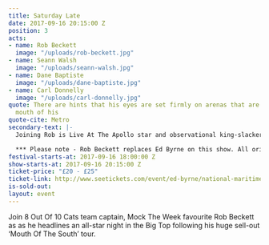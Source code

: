 ```yaml
---
title: Saturday Late
date: 2017-09-16 20:15:00 Z
position: 3
acts:
- name: Rob Beckett
  image: "/uploads/rob-beckett.jpg"
- name: Seann Walsh
  image: "/uploads/seann-walsh.jpg"
- name: Dane Baptiste
  image: "/uploads/dane-baptiste.jpg"
- name: Carl Donnelly
  image: "/uploads/carl-donnelly.jpg"
quote: There are hints that his eyes are set firmly on arenas that are as big as his
  mouth of his
quote-cite: Metro
secondary-text: |-
  Joining Rob is Live At The Apollo star and observational king-slacker Seann Walsh, 8 Out Of 10 Cats Does Countdown star Dane Baptiste and champion story-weaver Carl Donnelly as host.

  *** Please note - Rob Beckett replaces Ed Byrne on this show. All original tickets remain valid.**
festival-starts-at: 2017-09-16 18:00:00 Z
show-starts-at: 2017-09-16 20:15:00 Z
ticket-price: "£20 - £25"
ticket-link: http://www.seetickets.com/event/ed-byrne/national-maritime-museum/1121012/
is-sold-out: 
layout: event
---
```


Join 8 Out Of 10 Cats team captain, Mock The Week favourite Rob Beckett as as he headlines an all-star night in the Big Top following his huge sell-out ‘Mouth Of The South’ tour.
